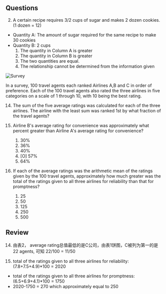 ## Questions

2. A certain recipe requires 3/2 cups of sugar and makes 2 dozen cookies. (1 dozen = 12)
- Quantity A: The amount of sugar required for the same recipe to make 30 cookies
- Quantity B: 2 cups
	1. The quantity in Column A is greater
	1. The quantity in Column B is greater
	1. The two quantities are equal.
	1. The relationship cannot be determined from the information given

![Survey](https://img.kmf.com/kaomanfen/img/gre/pp2/pp2_04.png)

In a survey, 100 travel agents each ranked Airlines A,B and C in order of preference. Each of the 100 travel agents also rated the three airlines in five categories on a scale of 1 through 10, with 10 being the best rating.

14. The sum of the five average ratings was calculated for each of the three airlines. The airline with the least sum was ranked 1st by what fraction of the travel agents?

15. Airline B's average rating for convenience was approximately what percent greater than Airline A's average rating for convenience?
	1. 30%
	1. 36%
	1. 40%
	1. [O] 57%
	1. 64%

16. If each of the average ratings was the arithmetic mean of the ratings given by the 100 travel agents, approximately how much greater was the total of the ratings given to all three airlines for reliability than that for promptness?
	1. 25
	1. 50
	1. 125
	1. 250
	1. 500

## Review
14. 由表2， average rating总值最低的是C公司，由表1饼图，C被列为第一的是22 agents, 可知 22/100 = 11/50 

16. total of the ratings given to all three airlines for reliability: (7.8+7.5+4.9)*100 = 2020
- total of the ratings given to all three airlines for promptness: (6.5+6.9+4.1)*100 = 1750
- 2020-1750 = 270 which approximately equal to 250